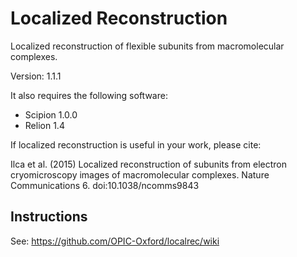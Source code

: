 # Localized Reconstruction

Localized reconstruction of flexible subunits from macromolecular complexes.

Version: 1.1.1

It also requires the following software:
* Scipion 1.0.0
* Relion 1.4

If localized reconstruction is useful in your work, please cite:

Ilca et al. (2015) Localized reconstruction of subunits from electron cryomicroscopy images of macromolecular complexes.
Nature Communications 6. doi:10.1038/ncomms9843

## Instructions

See: https://github.com/OPIC-Oxford/localrec/wiki
